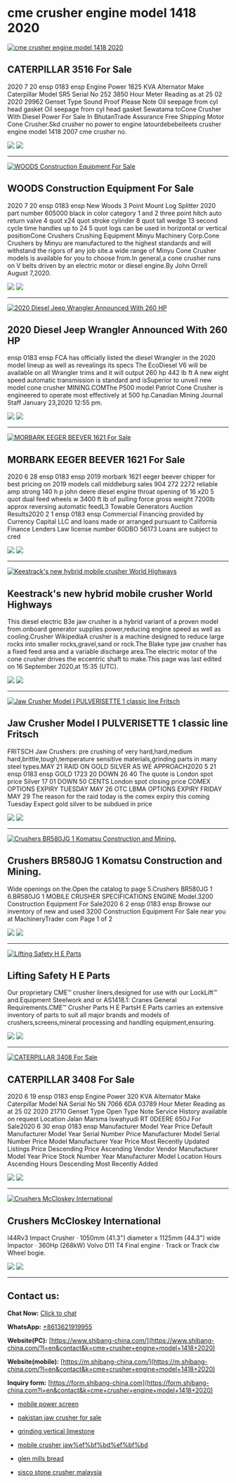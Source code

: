 # cme crusher engine model 1418 2020

<a href="https://swt.shibang-china.com/?l=en&img&k=cme+crusher+engine+model+1418+2020" target="_blank">![cme crusher engine model 1418 2020](http://static.shibang-china.com/all-800x300/408.jpg)</a>

## CATERPILLAR 3516 For Sale
2020 7 20 ensp 0183 ensp Engine Power 1825 KVA Alternator Make Caterpillar Model SR5 Serial No 252 3850 Hour Meter Reading as at 25 02 2020 29962 Genset Type Sound Proof Please Note Oil seepage from cyl head gasket Oil seepage from cyl head gasket Sewatama toCone Crusher With Diesel Power For Sale In BhutanTrade Assurance Free Shipping Motor Cone Crusher.Skd crusher no power to engine latourdebebelleets crusher engine model 1418 2007 cme crusher no.


<a href="https://whatsapp.shibangsoft.com/WhatsApp.php" target="_blank" title="WhatsApp">![](http://static.shibang-china.com/icon/whatsapp.png)</a> <a href="https://swt.shibang-china.com/?l=en&icon&k=cme+crusher+engine+model+1418+2020" target="_blank">![](http://static.shibang-china.com/icon/chat-en.png)</a>

---

<a href="https://swt.shibang-china.com/?l=en&img&k=cme+crusher+engine+model+1418+2020" target="_blank">![WOODS Construction Equipment For Sale](http://static.shibang-china.com/all-800x300/468.jpg)</a>

## WOODS Construction Equipment For Sale
2020 7 20 ensp 0183 ensp New Woods 3 Point Mount Log Splitter 2020 part number 605000 black in color category 1 and 2 three point hitch auto return valve 4 quot x24 quot stroke cylinder 8 quot tall wedge 13 second cycle time handles up to 24 5 quot logs can be used in horizontal or vertical positionCone Crushers Crushing Equipment Minyu Machinery Corp.Cone Crushers by Minyu are manufactured to the highest standards and will withstand the rigors of any job site.a wide range of Minyu Cone Crusher models is available for you to choose from.In general,a cone crusher runs on V belts driven by an electric motor or diesel engine.By John Orrell August 7,2020.


<a href="https://whatsapp.shibangsoft.com/WhatsApp.php" target="_blank" title="WhatsApp">![](http://static.shibang-china.com/icon/whatsapp.png)</a> <a href="https://swt.shibang-china.com/?l=en&icon&k=cme+crusher+engine+model+1418+2020" target="_blank">![](http://static.shibang-china.com/icon/chat-en.png)</a>

---

<a href="https://swt.shibang-china.com/?l=en&img&k=cme+crusher+engine+model+1418+2020" target="_blank">![2020 Diesel Jeep Wrangler Announced With 260 HP](http://static.shibang-china.com/all-800x300/612.jpg)</a>

## 2020 Diesel Jeep Wrangler Announced With 260 HP
ensp 0183 ensp FCA has officially listed the diesel Wrangler in the 2020 model lineup as well as revealings its specs The EcoDiesel V6 will be available on all Wrangler trims and it will output 260 hp 442 lb ft A new eight speed automatic transmission is standard and isSuperior to unveil new model cone crusher MINING.COMThe P500 model Patriot Cone Crusher is engineered to operate most effectively at 500 hp.Canadian Mining Journal Staff January 23,2020 12:55 pm.


<a href="https://whatsapp.shibangsoft.com/WhatsApp.php" target="_blank" title="WhatsApp">![](http://static.shibang-china.com/icon/whatsapp.png)</a> <a href="https://swt.shibang-china.com/?l=en&icon&k=cme+crusher+engine+model+1418+2020" target="_blank">![](http://static.shibang-china.com/icon/chat-en.png)</a>

---

<a href="https://swt.shibang-china.com/?l=en&img&k=cme+crusher+engine+model+1418+2020" target="_blank">![MORBARK EEGER BEEVER 1621 For Sale](http://static.shibang-china.com/all-800x300/774.jpg)</a>

## MORBARK EEGER BEEVER 1621 For Sale
2020 6 28 ensp 0183 ensp 2019 morbark 1621 eeger beever chipper for best pricing on 2019 models call middleburg sales 904 272 2272 reliable amp strong 140 h p john deere diesel engine throat opening of 16 x20 5 quot dual feed wheels w 3400 ft lb of pulling force gross weight 7200lb approx reversing automatic feedL3 Towable Generators Auction Results2020 2 1 ensp 0183 ensp Commercial Financing provided by Currency Capital LLC and loans made or arranged pursuant to California Finance Lenders Law license number 60DBO 56173 Loans are subject to cred


<a href="https://whatsapp.shibangsoft.com/WhatsApp.php" target="_blank" title="WhatsApp">![](http://static.shibang-china.com/icon/whatsapp.png)</a> <a href="https://swt.shibang-china.com/?l=en&icon&k=cme+crusher+engine+model+1418+2020" target="_blank">![](http://static.shibang-china.com/icon/chat-en.png)</a>

---

<a href="https://swt.shibang-china.com/?l=en&img&k=cme+crusher+engine+model+1418+2020" target="_blank">![Keestrack&#39;s new hybrid mobile crusher World Highways](http://static.shibang-china.com/all-800x300/522.jpg)</a>

## Keestrack&#39;s new hybrid mobile crusher World Highways
This diesel electric B3e jaw crusher is a hybrid variant of a proven model from.onboard generator supplies power,reducing engine speed as well as cooling.Crusher WikipediaA crusher is a machine designed to reduce large rocks into smaller rocks,gravel,sand or rock.The Blake type jaw crusher has a fixed feed area and a variable discharge area.The electric motor of the cone crusher drives the eccentric shaft to make.This page was last edited on 16 September 2020,at 15:35 (UTC).


<a href="https://whatsapp.shibangsoft.com/WhatsApp.php" target="_blank" title="WhatsApp">![](http://static.shibang-china.com/icon/whatsapp.png)</a> <a href="https://swt.shibang-china.com/?l=en&icon&k=cme+crusher+engine+model+1418+2020" target="_blank">![](http://static.shibang-china.com/icon/chat-en.png)</a>

---

<a href="https://swt.shibang-china.com/?l=en&img&k=cme+crusher+engine+model+1418+2020" target="_blank">![Jaw Crusher Model I PULVERISETTE 1 classic line Fritsch](http://static.shibang-china.com/all-800x300/250.jpg)</a>

## Jaw Crusher Model I PULVERISETTE 1 classic line Fritsch
FRITSCH Jaw Crushers: pre crushing of very hard,hard,medium hard,brittle,tough,temperature sensitive materials,grinding parts in many steel types.MAY 21 RAID ON GOLD SILVER AS WE APPROACH2020 5 21 ensp 0183 ensp GOLD 1723 20 DOWN 26 40 The quote is London spot price Silver 17 01 DOWN 50 CENTS London spot closing price COMEX OPTIONS EXPIRY TUESDAY MAY 26 OTC LBMA OPTIONS EXPIRY FRIDAY MAY 29 The reason for the raid today is the comex expiry this coming Tuesday Expect gold silver to be subdued in price


<a href="https://whatsapp.shibangsoft.com/WhatsApp.php" target="_blank" title="WhatsApp">![](http://static.shibang-china.com/icon/whatsapp.png)</a> <a href="https://swt.shibang-china.com/?l=en&icon&k=cme+crusher+engine+model+1418+2020" target="_blank">![](http://static.shibang-china.com/icon/chat-en.png)</a>

---

<a href="https://swt.shibang-china.com/?l=en&img&k=cme+crusher+engine+model+1418+2020" target="_blank">![Crushers BR580JG 1 Komatsu Construction and Mining.](http://static.shibang-china.com/all-800x300/1316.jpg)</a>

## Crushers BR580JG 1 Komatsu Construction and Mining.
Wide openings on the.Open the catalog to page 5.Crushers BR580JG 1 6.BR580JG 1 MOBILE CRUSHER SPECIFICATIONS ENGINE Model.3200 Construction Equipment For Sale2020 6 2 ensp 0183 ensp Browse our inventory of new and used 3200 Construction Equipment For Sale near you at MachineryTrader com Page 1 of 2


<a href="https://whatsapp.shibangsoft.com/WhatsApp.php" target="_blank" title="WhatsApp">![](http://static.shibang-china.com/icon/whatsapp.png)</a> <a href="https://swt.shibang-china.com/?l=en&icon&k=cme+crusher+engine+model+1418+2020" target="_blank">![](http://static.shibang-china.com/icon/chat-en.png)</a>

---

<a href="https://swt.shibang-china.com/?l=en&img&k=cme+crusher+engine+model+1418+2020" target="_blank">![Lifting Safety H E Parts](http://static.shibang-china.com/all-800x300/471.jpg)</a>

## Lifting Safety H E Parts
Our proprietary CME™ crusher liners,designed for use with our LockLift™ and.Equipment Steelwork and or AS1418.1: Cranes General Requirements.CME™ Crusher Parts H E PartsH E Parts carries an extensive inventory of parts to suit all major brands and models of crushers,screens,mineral processing and handling equipment,ensuring.


<a href="https://whatsapp.shibangsoft.com/WhatsApp.php" target="_blank" title="WhatsApp">![](http://static.shibang-china.com/icon/whatsapp.png)</a> <a href="https://swt.shibang-china.com/?l=en&icon&k=cme+crusher+engine+model+1418+2020" target="_blank">![](http://static.shibang-china.com/icon/chat-en.png)</a>

---

<a href="https://swt.shibang-china.com/?l=en&img&k=cme+crusher+engine+model+1418+2020" target="_blank">![CATERPILLAR 3408 For Sale](http://static.shibang-china.com/all-800x300/809.jpg)</a>

## CATERPILLAR 3408 For Sale
2020 6 19 ensp 0183 ensp Engine Power 320 KVA Alternator Make Caterpillar Model NA Serial No 5N 7066 6DA 03789 Hour Meter Reading as at 25 02 2020 21710 Genset Type Open Type Note Service History available on request Location Jalan Marsma Iswahyudi RT 0DEERE 650J For Sale2020 6 30 ensp 0183 ensp Manufacturer Model Year Price Default Manufacturer Model Year Serial Number Price Manufacturer Model Serial Number Price Model Manufacturer Year Price Most Recently Updated Listings Price Descending Price Ascending Vendor Vendor Manufacturer Model Year Price Stock Number Year Manufacturer Model Location Hours Ascending Hours Descending Most Recently Added


<a href="https://whatsapp.shibangsoft.com/WhatsApp.php" target="_blank" title="WhatsApp">![](http://static.shibang-china.com/icon/whatsapp.png)</a> <a href="https://swt.shibang-china.com/?l=en&icon&k=cme+crusher+engine+model+1418+2020" target="_blank">![](http://static.shibang-china.com/icon/chat-en.png)</a>

---

<a href="https://swt.shibang-china.com/?l=en&img&k=cme+crusher+engine+model+1418+2020" target="_blank">![Crushers McCloskey International](http://static.shibang-china.com/all-800x300/120.jpg)</a>

## Crushers McCloskey International
I44Rv3 Impact Crusher &middot; 1050mm (41.3&quot;) diameter x 1125mm (44.3&quot;) wide Impactor &middot; 360Hp (268kW) Volvo D11 T4 Final engine &middot; Track or Track c\w Wheel bogie.

<a href="https://whatsapp.shibangsoft.com/WhatsApp.php" target="_blank" title="WhatsApp">![](http://static.shibang-china.com/icon/whatsapp.png)</a> <a href="https://swt.shibang-china.com/?l=en&icon&k=cme+crusher+engine+model+1418+2020" target="_blank">![](http://static.shibang-china.com/icon/chat-en.png)</a>

---
## Contact us:

**Chat Now:** [Click to chat](https://swt.shibang-china.com?l=en&contact&k=cme+crusher+engine+model+1418+2020)

**WhatsApp:**  [+8613621919955](https://whatsapp.shibangsoft.com/WhatsApp.php)

**Website(PC):** [https://www.shibang-china.com/](https://www.shibang-china.com/?l=en&contact&k=cme+crusher+engine+model+1418+2020)

**Website(mobile):** [https://m.shibang-china.com/](https://m.shibang-china.com/?l=en&contact&k=cme+crusher+engine+model+1418+2020)

**Inquiry form:** [https://form.shibang-china.com](https://form.shibang-china.com?l=en&contact&k=cme+crusher+engine+model+1418+2020)

* [mobile power screen](../162/mobile%20power%20screen.md)

* [pakistan jaw crusher for sale](../162/pakistan%20jaw%20crusher%20for%20sale.md)

* [grinding vertical limestone](../168/grinding%20vertical%20limestone.md)

* [mobile crusher jaw%ef%bf%bd%ef%bf%bd](../162/mobile%20crusher%20jaw%25ef%25bf%25bd%25ef%25bf%25bd.md)

* [glen mills bread](../164/glen%20mills%20bread.md)

* [sisco stone crusher malaysia](../167/sisco%20stone%20crusher%20malaysia.md)